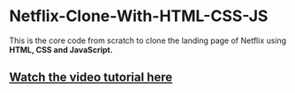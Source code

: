 # Netflix-Clone-With-HTML-CSS-JS
This is the core code from scratch to clone the landing page of Netflix using **HTML, CSS and JavaScript.**

## [Watch the video tutorial here](https://youtu.be/wpH0VR0hYTU)
